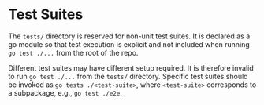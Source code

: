 # Test Suites

The `tests/` directory is reserved for non-unit test suites. It is
declared as a go module so that test execution is explicit and not
included when running `go test ./...` from the root of the repo.

Different test suites may have different setup required. It is therefore
invalid to run `go test ./...` from the `tests/` directory. Specific
test suites should be invoked as `go tests ./<test-suite>`, where
`<test-suite>` corresponds to a subpackage, e.g., `go test ./e2e`.
